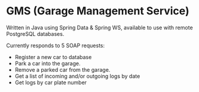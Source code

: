 # GMS (Garage Management Service)
<p>Written in Java using Spring Data & Spring WS, available to use with remote PostgreSQL databases.</p>
<p>Currently responds to 5 SOAP requests:
  <ul>
    <li>Register a new car to database</li>
    <li>Park a car into the garage.</li>
    <li>Remove a parked car from the garage.</li>
    <li>Get a list of incoming and/or outgoing logs by date</li>
    <li>Get logs by car plate number</li>
  </ul>
</p>
